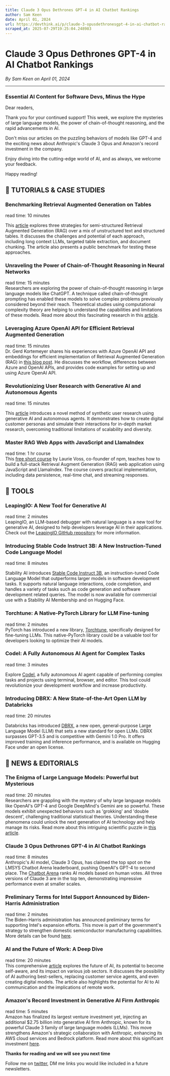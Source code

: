 ```yaml
---
title: Claude 3 Opus Dethrones GPT-4 in AI Chatbot Rankings
author: Sam Keen
date: April 01, 2024
url: https://devthink.ai/p/claude-3-opusdethronesgpt-4-in-ai-chatbot-rankings
scraped_at: 2025-07-29T19:25:04.248983
---
```


# Claude 3 Opus Dethrones GPT-4 in AI Chatbot Rankings

*By Sam Keen on April 01, 2024*

---

### **Essential AI Content for Software Devs,** **Minus the Hype**

Dear readers,

Thank you for your continued support! This week, we explore the mysteries of large language models, the power of chain-of-thought reasoning, and the rapid advancements in AI.

Don't miss our articles on the puzzling behaviors of models like GPT-4 and the exciting news about Anthropic's Claude 3 Opus and Amazon's record investment in the company.

Enjoy diving into the cutting-edge world of AI, and as always, we welcome your feedback.

Happy reading!



## 📖 **TUTORIALS & CASE STUDIES**

### Benchmarking Retrieval Augmented Generation on Tables

read time: 10 minutes



This [article]("https://blog.langchain.dev/benchmarking-rag-on-tables/") explores three strategies for semi-structured Retrieval Augmented Generation (RAG) over a mix of unstructured text and structured tables. It discusses the challenges and potential of each approach, including long context LLMs, targeted table extraction, and document chunking. The article also presents a public benchmark for testing these approaches.

### Unraveling the Power of Chain-of-Thought Reasoning in Neural Networks

read time: 15 minutes  
Researchers are exploring the power of chain-of-thought reasoning in large language models like ChatGPT. A technique called chain-of-thought prompting has enabled these models to solve complex problems previously considered beyond their reach. Theoretical studies using computational complexity theory are helping to understand the capabilities and limitations of these models. Read more about this fascinating research in this [article]("https://www.quantamagazine.org/how-chain-of-thought-reasoning-helps-neural-networks-compute-20240321/").

### Leveraging Azure OpenAI API for Efficient Retrieval Augmented Generation

read time: 15 minutes  
Dr. Gerd Kortemeyer shares his experiences with Azure OpenAI API and embeddings for efficient implementation of Retrieval Augmented Generation (RAG) in [this blog post]("https://cscblog.ethz.ch/index.php/2024/02/06/az-open-ai-rag-chromadb-langchain/"). He discusses the workflow, differences between Azure and OpenAI APIs, and provides code examples for setting up and using Azure OpenAI API.

### Revolutionizing User Research with Generative AI and Autonomous Agents

read time: 15 minutes



This [article]("https://towardsdatascience.com/creating-synthetic-user-research-using-persona-prompting-and-autonomous-agents-b521e0a80ab6") introduces a novel method of synthetic user research using generative AI and autonomous agents. It demonstrates how to create digital customer personas and simulate their interactions for in-depth market research, overcoming traditional limitations of scalability and diversity.

### Master RAG Web Apps with JavaScript and LlamaIndex

read time: 1 hr course  
This [free short course]("https://www.deeplearning.ai/short-courses/javascript-rag-web-apps-with-llamaindex") by Laurie Voss, co-founder of npm, teaches how to build a full-stack Retrieval Augment Generation (RAG) web application using JavaScript and LlamaIndex. The course covers practical implementation, including data persistence, real-time chat, and streaming responses.

##

## 🧰 **TOOLS**

### LeapingIO: A New Tool for Generative AI

read time: 2 minutes  
LeapingIO, an LLM-based debugger with natural language is a new tool for generative AI, designed to help developers leverage AI in their applications. Check out the [LeapingIO GitHub repository]("https://github.com/leapingio/leaping") for more information.

### Introducing Stable Code Instruct 3B: A New Instruction-Tuned Code Language Model

read time: 8 minutes



Stability AI introduces [Stable Code Instruct 3B]("https://stability.ai/news/introducing-stable-code-instruct-3b"), an instruction-tuned Code Language Model that outperforms larger models in software development tasks. It supports natural language interactions, code completion, and handles a variety of tasks such as code generation and software development related queries. The model is now available for commercial use with a Stability AI Membership and on Hugging Face.

### Torchtune: A Native-PyTorch Library for LLM Fine-tuning

read time: 2 minutes  
PyTorch has introduced a new library, [Torchtune]("https://github.com/pytorch/torchtune"), specifically designed for fine-tuning LLMs. This native-PyTorch library could be a valuable tool for developers looking to optimize their AI models.

### Codel: A Fully Autonomous AI Agent for Complex Tasks

read time: 3 minutes



Explore [Codel]("https://github.com/semanser/codel"), a fully autonomous AI agent capable of performing complex tasks and projects using terminal, browser, and editor. This tool could revolutionize your development workflow and increase productivity.

### Introducing DBRX: A New State-of-the-Art Open LLM by Databricks

read time: 20 minutes



Databricks has introduced [DBRX]("https://www.databricks.com/blog/introducing-dbrx-new-state-art-open-llm"), a new open, general-purpose Large Language Model (LLM) that sets a new standard for open LLMs. DBRX surpasses GPT-3.5 and is competitive with Gemini 1.0 Pro. It offers improved training and inference performance, and is available on Hugging Face under an open license.

## 📰 **NEWS & EDITORIALS**

### The Enigma of Large Language Models: Powerful but Mysterious

read time: 20 minutes  
Researchers are grappling with the mystery of why large language models like OpenAI's GPT-4 and Google DeepMind's Gemini are so powerful. These models exhibit unexpected behaviors such as 'grokking' and 'double descent', challenging traditional statistical theories. Understanding these phenomena could unlock the next generation of AI technology and help manage its risks. Read more about this intriguing scientific puzzle in [this article]("https://www.technologyreview.com/2024/03/04/1089403/large-language-models-amazing-but-nobody-knows-why/").

### Claude 3 Opus Dethrones GPT-4 in AI Chatbot Rankings

read time: 8 minutes  
Anthropic's AI model, Claude 3 Opus, has claimed the top spot on the LMSYS Chatbot Arena leaderboard, pushing OpenAI's GPT-4 to second place. The [Chatbot Arena]("https://www.tomsguide.com/ai/claude-takes-the-top-spot-in-ai-chatbot-ranking-finally-knocking-gpt-4-down-to-second-place") ranks AI models based on human votes. All three versions of Claude 3 are in the top ten, demonstrating impressive performance even at smaller scales.

### Preliminary Terms for Intel Support Announced by Biden-Harris Administration

read time: 2 minutes  
The Biden-Harris administration has announced preliminary terms for supporting Intel's expansion efforts. This move is part of the government's strategy to strengthen domestic semiconductor manufacturing capabilities. More details can be found [here]("https://www.commerce.gov/news/press-releases/2024/03/biden-harris-administration-announces-preliminary-terms-intel-support").

### AI and the Future of Work: A Deep Dive

read time: 20 minutes  
This comprehensive [article]("https://unchartedterritories.tomaspueyo.com/p/ai-and-the-future-of-work") explores the future of AI, its potential to become self-aware, and its impact on various job sectors. It discusses the possibility of AI authoring best-sellers, replacing customer service agents, and even creating digital models. The article also highlights the potential for AI to AI communication and the implications of remote work.

### Amazon's Record Investment in Generative AI Firm Anthropic

read time: 5 minutes  
Amazon has finalized its largest venture investment yet, injecting an additional $2.75 billion into generative AI firm Anthropic, known for its powerful Claude 3 family of large language models (LLMs). This move strengthens Amazon's strategic collaboration with Anthropic, enhancing its AWS cloud services and Bedrock platform. Read more about this significant investment [here]("https://venturebeat.com/ai/amazon-invests-another-2-75b-in-anthropic-reportedly-largest-in-company-history/").

**Thanks for reading and we will see you next time**

Follow me on [twitter]("https://twitter.com/devthinkai"), DM me links you would like included in a future newsletters.
